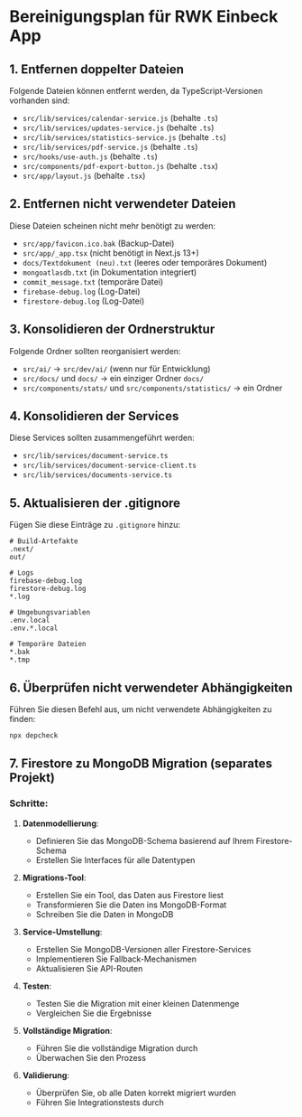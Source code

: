 # Bereinigungsplan für RWK Einbeck App

## 1. Entfernen doppelter Dateien

Folgende Dateien können entfernt werden, da TypeScript-Versionen vorhanden sind:

- `src/lib/services/calendar-service.js` (behalte `.ts`)
- `src/lib/services/updates-service.js` (behalte `.ts`)
- `src/lib/services/statistics-service.js` (behalte `.ts`)
- `src/lib/services/pdf-service.js` (behalte `.ts`)
- `src/hooks/use-auth.js` (behalte `.ts`)
- `src/components/pdf-export-button.js` (behalte `.tsx`)
- `src/app/layout.js` (behalte `.tsx`)

## 2. Entfernen nicht verwendeter Dateien

Diese Dateien scheinen nicht mehr benötigt zu werden:

- `src/app/favicon.ico.bak` (Backup-Datei)
- `src/app/_app.tsx` (nicht benötigt in Next.js 13+)
- `docs/Textdokument (neu).txt` (leeres oder temporäres Dokument)
- `mongoatlasdb.txt` (in Dokumentation integriert)
- `commit_message.txt` (temporäre Datei)
- `firebase-debug.log` (Log-Datei)
- `firestore-debug.log` (Log-Datei)

## 3. Konsolidieren der Ordnerstruktur

Folgende Ordner sollten reorganisiert werden:

- `src/ai/` → `src/dev/ai/` (wenn nur für Entwicklung)
- `src/docs/` und `docs/` → ein einziger Ordner `docs/`
- `src/components/stats/` und `src/components/statistics/` → ein Ordner

## 4. Konsolidieren der Services

Diese Services sollten zusammengeführt werden:

- `src/lib/services/document-service.ts`
- `src/lib/services/document-service-client.ts`
- `src/lib/services/documents-service.ts`

## 5. Aktualisieren der .gitignore

Fügen Sie diese Einträge zu `.gitignore` hinzu:

```
# Build-Artefakte
.next/
out/

# Logs
firebase-debug.log
firestore-debug.log
*.log

# Umgebungsvariablen
.env.local
.env.*.local

# Temporäre Dateien
*.bak
*.tmp
```

## 6. Überprüfen nicht verwendeter Abhängigkeiten

Führen Sie diesen Befehl aus, um nicht verwendete Abhängigkeiten zu finden:

```bash
npx depcheck
```

## 7. Firestore zu MongoDB Migration (separates Projekt)

### Schritte:

1. **Datenmodellierung**: 
   - Definieren Sie das MongoDB-Schema basierend auf Ihrem Firestore-Schema
   - Erstellen Sie Interfaces für alle Datentypen

2. **Migrations-Tool**:
   - Erstellen Sie ein Tool, das Daten aus Firestore liest
   - Transformieren Sie die Daten ins MongoDB-Format
   - Schreiben Sie die Daten in MongoDB

3. **Service-Umstellung**:
   - Erstellen Sie MongoDB-Versionen aller Firestore-Services
   - Implementieren Sie Fallback-Mechanismen
   - Aktualisieren Sie API-Routen

4. **Testen**:
   - Testen Sie die Migration mit einer kleinen Datenmenge
   - Vergleichen Sie die Ergebnisse

5. **Vollständige Migration**:
   - Führen Sie die vollständige Migration durch
   - Überwachen Sie den Prozess

6. **Validierung**:
   - Überprüfen Sie, ob alle Daten korrekt migriert wurden
   - Führen Sie Integrationstests durch
